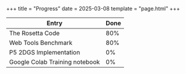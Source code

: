 +++
title = "Progress"
date = 2025-03-08
template = "page.html"
+++

<table>
<thead>
<tr>
<th class="width-auto">
Entry
</th>
<th class="width-auto">
Done
</th>
</tr>
</thead>
<tbody>
  <tr>
    <td>
      The Rosetta Code
    </td>
    <td>
        80%
    </td>
  </tr>
  <tr>
    <td>
      Web Tools Benchmark
    </td>
    <td>
        80%
    </td>
  </tr>
    <tr>
     <td> P5 2DGS Implementation</td>
     <td>
        0%
     </td>
   </tr>
   <tr>
      <td> Google Colab Training notebook</td>
      <td>
        0%
      </td>
    </tr>
  </tbody>
</table>

